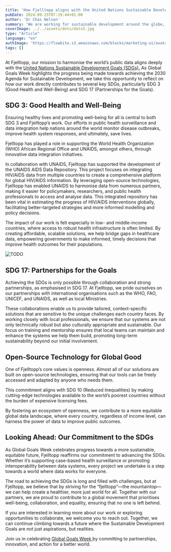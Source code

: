 ```yaml
---
title: 'How Fjelltopp aligns with the United Nations Sustainable Development Goals'
pubDate: 2024-09-25T07:19:44+01:00
author: 'Dr Chas Nelson'
summary: 'We are working for sustainable development around the globe, especially focusing on SDG3 Health and Well being, as well as SDG17 Partnership for the goals. '
coverImage: ../../assets/dots/dots5.jpg
type: "Article"
language: "en"
authImage: 'https://flowbite.s3.amazonaws.com/blocks/marketing-ui/avatars/bonnie-green.png'
tags: []
---
```


At Fjelltopp, our mission to harmonise the world’s public data aligns deeply with the [United Nations Sustainable Development Goals (SDGs).](https://sdgs.un.org/goals) As Global Goals Week highlights the progress being made towards achieving the 2030 Agenda for Sustainable Development, we take this opportunity to reflect on how our work directly contributes to several key SDGs, particularly SDG 3 (Good Health and Well-Being) and SDG 17 (Partnerships for the Goals).

## SDG 3: Good Health and Well-Being

Ensuring healthy lives and promoting well-being for all is central to both SDG 3 and Fjelltopp’s work. Our efforts in public health surveillance and data integration help nations around the world monitor disease outbreaks, improve health system responses, and ultimately, save lives.

Fjelltopp has played a role in supporting the World Health Organization (WHO) African Regional Office and UNAIDS, amongst others, through innovative data integration initiatives.

In collaboration with UNAIDS, Fjelltopp has supported the development of the UNAIDS AIDS Data Repository. This project focuses on integrating HIV/AIDS data from multiple countries to create a comprehensive platform for global HIV/AIDS information. By leveraging open-source technologies, Fjelltopp has enabled UNAIDS to harmonise data from numerous partners, making it easier for policymakers, researchers, and public health professionals to access and analyse data. This integrated repository has been vital in estimating the progress of HIV/AIDS interventions globally, facilitating better-targeted strategies and more informed modelling and policy decisions.

The impact of our work is felt especially in low- and middle-income countries, where access to robust health infrastructure is often limited. By creating affordable, scalable solutions, we help bridge gaps in healthcare data, empowering governments to make informed, timely decisions that improve health outcomes for their populations.

<Image class="h-120 w-full object-cover object-center" src="/fjelltopp-astro/src/assets/dots/dots4.jpg" alt="TODO"/>

## SDG 17: Partnerships for the Goals

Achieving the SDGs is only possible through collaboration and strong partnerships, as emphasised in SDG 17. At Fjelltopp, we pride ourselves on our partnerships with international organisations such as the WHO, FAO, UNICEF, and UNAIDS, as well as local Ministries.

These collaborations enable us to provide tailored, context-specific solutions that are sensitive to the unique challenges each country faces. By working closely with local professionals, we ensure that our systems are not only technically robust but also culturally appropriate and sustainable. Our focus on training and mentorship ensures that local teams can maintain and enhance the systems we help them build, promoting long-term sustainability beyond our initial involvement.

## Open-Source Technology for Global Good

One of Fjelltopp’s core values is openness. Almost all of our solutions are built on open-source technologies, ensuring that our tools can be freely accessed and adapted by anyone who needs them.

This commitment aligns with SDG 10 (Reduced Inequalities) by making cutting-edge technologies available to the world’s poorest countries without the burden of expensive licensing fees.

By fostering an ecosystem of openness, we contribute to a more equitable global data landscape, where every country, regardless of income level, can harness the power of data to improve public outcomes.

## Looking Ahead: Our Commitment to the SDGs

As Global Goals Week celebrates progress towards a more sustainable, equitable future, Fjelltopp reaffirms our commitment to advancing the SDGs. Whether it’s supporting case-based health surveillance or promoting interoperability between data systems, every project we undertake is a step towards a world where data works for everyone.

The road to achieving the SDGs is long and filled with challenges, but at Fjelltopp, we believe that by striving for the “fjelltopp”—the mountaintop—we can help create a healthier, more just world for all. Together with our partners, we are proud to contribute to a global movement that prioritises well-being, collaboration, and equality, ensuring that no one is left behind.

If you are interested in learning more about our work or exploring opportunities to collaborate, we welcome you to reach out. Together, we can continue climbing towards a future where the Sustainable Development Goals are not just aspirations, but realities.

Join us in celebrating [Global Goals Week ](https://globalgoalsweek.org/)by committing to partnerships, innovation, and action for a better world.
